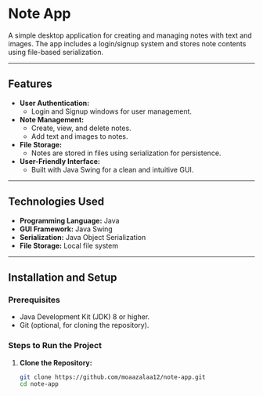 # Note App

A simple desktop application for creating and managing notes with text and images. The app includes a login/signup system and stores note contents using file-based serialization.

---

## Features
- **User Authentication:**
  - Login and Signup windows for user management.
- **Note Management:**
  - Create, view, and delete notes.
  - Add text and images to notes.
- **File Storage:**
  - Notes are stored in files using serialization for persistence.
- **User-Friendly Interface:**
  - Built with Java Swing for a clean and intuitive GUI.

---

## Technologies Used
- **Programming Language:** Java
- **GUI Framework:** Java Swing
- **Serialization:** Java Object Serialization
- **File Storage:** Local file system

---

## Installation and Setup

### Prerequisites
- Java Development Kit (JDK) 8 or higher.
- Git (optional, for cloning the repository).

### Steps to Run the Project
1. **Clone the Repository:**
   ```bash
   git clone https://github.com/moaazalaa12/note-app.git
   cd note-app
